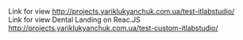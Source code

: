 Link for view http://projects.yariklukyanchuk.com.ua/test-itlabstudio/
<br>
Link for view Dental Landing on Reac.JS http://projects.yariklukyanchuk.com.ua/test-custom-itlabstudio/
